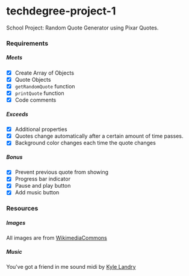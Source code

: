 # techdegree-project-1
School Project: Random Quote Generator using Pixar Quotes.

### Requirements

##### Meets

* [x] Create Array of Objects
* [x] Quote Objects
* [x] `getRandomQuote` function
* [x] `printQuote` function
* [x] Code comments

##### Exceeds

* [x] Additional properties
* [x] Quotes change automatically after a certain amount of time passes.
* [x] Background color changes each time the quote changes

##### Bonus

* [x] Prevent previous quote from showing
* [x] Progress bar indicator
* [x] Pause and play button
* [x] Add music button

### Resources

##### Images

All images are from [WikimediaCommons](https://commons.wikimedia.org/wiki/Category:Pixar_movie_logos)

##### Music

You've got a friend in me sound midi by [Kyle Landry](https://www.youtube.com/watch?v=PmhBJ8eCtBk)